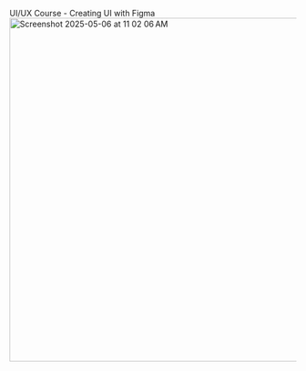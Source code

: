 UI/UX Course - Creating UI with Figma
<img width="603" alt="Screenshot 2025-05-06 at 11 02 06 AM" src="https://github.com/user-attachments/assets/7040d78e-e81a-45b5-8b27-3b80af496c11" />

